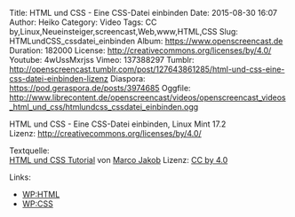Title: HTML und CSS - Eine CSS-Datei einbinden
Date: 2015-08-30 16:07
Author: Heiko
Category: Video
Tags: CC by,Linux,Neueinsteiger,screencast,Web,www,HTML,CSS
Slug: HTMLundCSS_cssdatei_einbinden
Album: https://www.openscreencast.de
Duration: 182000
License: http://creativecommons.org/licenses/by/4.0/
Youtube: 4wUssMxrjss
Vimeo: 137388297
Tumblr: http://openscreencast.tumblr.com/post/127643861285/html-und-css-eine-css-datei-einbinden-lizenz
Diaspora: https://pod.geraspora.de/posts/3974685
Oggfile: http://www.librecontent.de/openscreencast/videos/openscreencast_videos_html_und_css/htmlundcss_cssdatei_einbinden.ogg

HTML und CSS - Eine CSS-Datei einbinden, Linux Mint 17.2  
Lizenz: <http://creativecommons.org/licenses/by/4.0/>  
  
Textquelle:  
[HTML und CSS Tutorial](http://code.makery.ch/library/html-css/de/) von [Marco
Jakob](http://code.makery.ch/about/) Lizenz: [CC by
4.0](http://creativecommons.org/licenses/by/4.0/)

Links:

  * [WP:HTML](http://de.wikipedia.org/wiki/Hypertext_Markup_Language "Link zu wikipedia.org")
  * [WP:CSS](http://de.wikipedia.org/wiki/Cascading_Style_Sheets "Link zu wikipedia.org")

